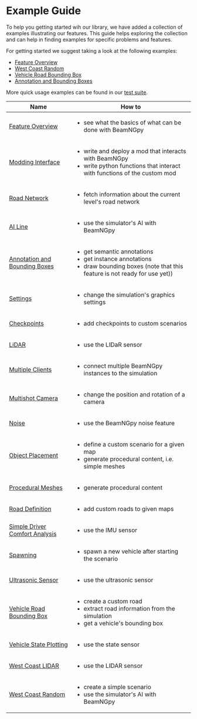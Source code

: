 # Example Guide

To help you getting started wih our library, we have added a collection of examples illustrating our features.
This guide helps exploring the collection and can help in finding examples for specific problems and features.

For getting started we suggest taking a look at the following examples:
* [Feature Overview][22]
* [West Coast Random][21]
* [Vehicle Road Bounding Box][18]
* [Annotation and Bounding Boxes][5]

More quick usage examples can be found in our [test suite][1].

| Name     | How to           |
| ------------- |-------------|
|[Feature Overview][22]|<ul><li>see what the basics of what can be done with BeamNGpy</li></ul>|
|[Modding Interface][2]|<ul><li>write and deploy a mod that interacts with BeamNGpy</li><li>write python functions that interact with functions of the custom mod</li></ul>|
|[Road Network][3]|<ul><li>fetch information about the current level's road network</li></ul>|
|[AI Line][4]|<ul><li>use the simulator's AI with BeamNGpy</li></ul>|
|[Annotation and Bounding Boxes][5]|<ul><li>get semantic annotations</li><li>get instance annotations</li><li>draw bounding boxes (note that this feature is not ready for use yet))</li></ul>|
|[Settings][6]|<ul><li>change the simulation's graphics settings</li></ul>|
|[Checkpoints][7]|<ul><li>add checkpoints to custom scenarios</li></ul>|
|[LiDAR][8]|<ul><li>use the LIDaR sensor</li></ul>|
|[Multiple Clients][9]|<ul><li>connect multiple BeamNGpy instances to the simulation</li></ul>|
|[Multishot Camera][10]|<ul><li>change the position and rotation of a camera</li></ul>|
|[Noise][11]|<ul><li>use the BeamNGpy noise feature</li></ul>|
|[Object Placement][12]|<ul><li>define a custom scenario for a given map</li><li>generate procedural content, i.e. simple meshes</li></ul>|
|[Procedural Meshes][13]|<ul><li>generate procedural content</li></ul>|
|[Road Definition][14]|<ul><li>add custom roads to given maps</li></ul>|
|[Simple Driver Comfort Analysis][15]|<ul><li>use the IMU sensor</li></ul>|
|[Spawning][16]|<ul><li>spawn a new vehicle after starting the scenario</li></ul>|
|[Ultrasonic Sensor][17]|<ul><li>use the ultrasonic sensor</li></ul>|
|[Vehicle Road Bounding Box][18]|<ul><li>create a custom road</li><li>extract road information from the simulation</li><li>get a vehicle's bounding box</li></ul>|
|[Vehicle State Plotting][19]|<ul><li>use the state sensor</li></ul>|
|[West Coast LIDAR][20]|<ul><li>use the LIDAR sensor</li></ul>|
|[West Coast Random][21]|<ul><li>create a simple scenario</li><li>use the simulator's AI with BeamNGpy</li></ul>|


[1]: https://github.com/BeamNG/BeamNGpy/tree/master/tests
[2]: https://github.com/BeamNG/BeamNGpy/tree/master/examples/modInterface
[3]: https://github.com/BeamNG/BeamNGpy/blob/master/examples/access_road_network.ipynb
[4]: https://github.com/BeamNG/BeamNGpy/blob/master/examples/ai_line.py
[5]: https://github.com/BeamNG/BeamNGpy/blob/master/examples/annotation_bounding_boxes.ipynb
[6]: https://github.com/BeamNG/BeamNGpy/blob/master/examples/change_settings.py
[7]: https://github.com/BeamNG/BeamNGpy/blob/master/examples/checkpoints.py
[8]: https://github.com/BeamNG/BeamNGpy/blob/master/examples/lidar_tour.py
[9]: https://github.com/BeamNG/BeamNGpy/blob/master/examples/multi_client.ipynb
[10]: https://github.com/BeamNG/BeamNGpy/blob/master/examples/multishot_camera.ipynb
[11]: https://github.com/BeamNG/BeamNGpy/blob/master/examples/noise_demo.ipynb
[12]: https://github.com/BeamNG/BeamNGpy/blob/master/examples/object_placement.ipynb
[13]: https://github.com/BeamNG/BeamNGpy/blob/master/examples/procedural_meshes.py
[14]: https://github.com/BeamNG/BeamNGpy/blob/master/examples/road_definition.py
[15]: https://github.com/BeamNG/BeamNGpy/blob/master/examples/simple_driver_comfort_analysis.ipynb
[16]: https://github.com/BeamNG/BeamNGpy/blob/master/examples/spawning.ipynb
[17]: https://github.com/BeamNG/BeamNGpy/blob/master/examples/ultrasonic_demo.py
[18]: https://github.com/BeamNG/BeamNGpy/blob/master/examples/vehicle_road_bounding_box.ipynb
[19]: https://github.com/BeamNG/BeamNGpy/blob/master/examples/vehicle_state_plotting.ipynb
[20]: https://github.com/BeamNG/BeamNGpy/blob/master/examples/west_coast_lidar.py
[21]: https://github.com/BeamNG/BeamNGpy/blob/master/examples/west_coast_random.py
[22]: https://github.com/BeamNG/BeamNGpy/blob/master/examples/feature_overview.ipynb
